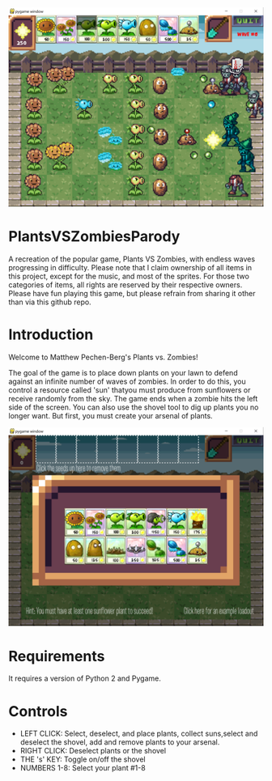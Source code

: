 ![PVZPromo2](MiscImages/githubPVZPromo2.jpg)
# PlantsVSZombiesParody
A recreation of the popular game, Plants VS Zombies, with endless waves progressing in difficulty.
Please note that I claim ownership of all items in this project, except for the music, and most of the sprites. For those two categories of items, all rights are reserved by their respective owners.
Please have fun playing this game, but please refrain from sharing it other than via this github repo.

# Introduction

Welcome to Matthew Pechen-Berg's Plants vs. Zombies!


The goal of the game is to place down plants on your lawn to defend against an infinite number of waves of zombies.
In order to do this, you control a resource called 'sun' thatyou must produce from sunflowers or receive randomly from the sky.
The game ends when a zombie hits the left side of the screen.
You can also use the shovel tool to dig up plants you no longer want.
But first, you must create your arsenal of plants.

![PVZPromo1](MiscImages/githubPVZPromo1.jpg)

# Requirements

It requires a version of Python 2 and Pygame.


# Controls

* LEFT CLICK: Select, deselect, and place plants, collect suns,select and deselect the shovel, add and remove plants to your arsenal.
* RIGHT CLICK: Deselect plants or the shovel
* THE 's' KEY: Toggle on/off the shovel
* NUMBERS 1-8: Select your plant #1-8


